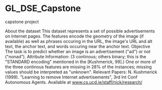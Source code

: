 # GL_DSE_Capstone
capstone project

About the dataset
This dataset represents a set of possible advertisements on Internet pages. The features encode the geometry of the image (if available) as well as phrases occuring in the URL, the image's URL and alt text, the anchor text, and words occuring near the anchor text.
Objective
The task is to predict whether an image is an advertisement ("ad") or not ("nonad").
Attribute Information:
(3 continous; others binary; this is the "STANDARD encoding" mentioned in the [Kushmerick, 99].)
One or more of the three continous features are missing in 28% of the instances; missing values should be interpreted as "unknown".
Relevant Papers:
N. Kushmerick (1999). "Learning to remove Internet advertisements", 3rd Int Conf Autonomous Agents. Available at www.cs.ucd.ie/staff/nick/research/
